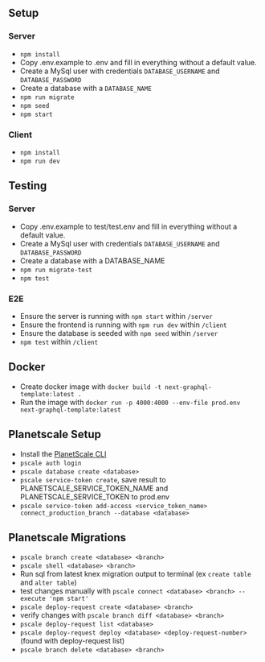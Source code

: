 ## Setup

### Server
- `npm install`
- Copy .env.example to .env and fill in everything without a default value.
- Create a MySql user with credentials `DATABASE_USERNAME` and `DATABASE_PASSWORD`
- Create a database with a `DATABASE_NAME`
- `npm run migrate`
- `npm seed`
- `npm start`

### Client
- `npm install`
- `npm run dev`

## Testing
### Server
- Copy .env.example to test/test.env and fill in everything without a default value.
- Create a MySql user with credentials `DATABASE_USERNAME` and `DATABASE_PASSWORD`
- Create a database with a DATABASE_NAME
- `npm run migrate-test`
- `npm test`

### E2E
- Ensure the server is running with `npm start` within `/server`
- Ensure the frontend is running with `npm run dev` within `/client`
- Ensure the database is seeded with `npm seed` within `/server`
- `npm test` within `/client`

## Docker
- Create docker image with `docker build -t next-graphql-template:latest .`
- Run the image with `docker run -p 4000:4000 --env-file prod.env next-graphql-template:latest`

## Planetscale Setup
 - Install the [PlanetScale CLI](https://github.com/planetscale/cli)
 - `pscale auth login`
 - `pscale database create <database>`
 - `pscale service-token create`, save result to PLANETSCALE_SERVICE_TOKEN_NAME and PLANETSCALE_SERVICE_TOKEN to prod.env
 - `pscale service-token add-access <service_token_name> connect_production_branch --database <database>`

## Planetscale Migrations
 - `pscale branch create <database> <branch>`
 - `pscale shell <database> <branch>`
 - Run sql from latest knex migration output to terminal (ex `create table` and `alter table`)
 - test changes manually with `pscale connect <database> <branch> --execute 'npm start'`
 - `pscale deploy-request create <database> <branch>`
 - verify changes with `pscale branch diff <database> <branch>`
 - `pscale deploy-request list <database>`
 - `pscale deploy-request deploy <database> <deploy-request-number>` (found with deploy-request list)
 - `pscale branch delete <database> <branch>`
